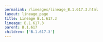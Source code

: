 ```yaml
---
permalink: /lineages/lineage_B.1.617.3.html
layout: lineage_page
title: Lineage B.1.617.3
lineage: B.1.617.3
parent: B.1.617
children: ['B.1.617.3']
---
```

